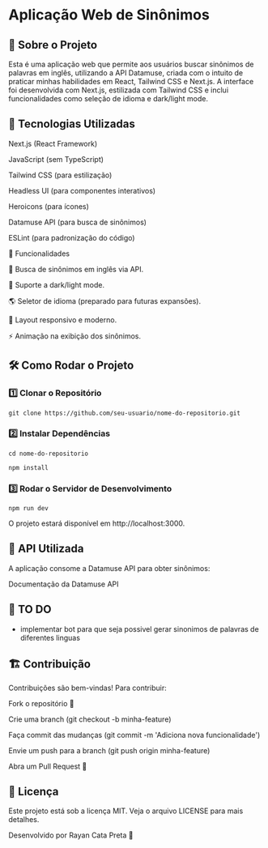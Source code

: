 # Aplicação Web de Sinônimos

## 📌 Sobre o Projeto

Esta é uma aplicação web que permite aos usuários buscar sinônimos de palavras em inglês, utilizando a API Datamuse, criada com o intuito de praticar minhas habilidades em React, Tailwind CSS e Next.js. A interface foi desenvolvida com Next.js, estilizada com Tailwind CSS e inclui funcionalidades como seleção de idioma e dark/light mode.

## 🚀 Tecnologias Utilizadas

Next.js (React Framework)

JavaScript (sem TypeScript)

Tailwind CSS (para estilização)

Headless UI (para componentes interativos)

Heroicons (para ícones)

Datamuse API (para busca de sinônimos)

ESLint (para padronização do código)

🎯 Funcionalidades

🔎 Busca de sinônimos em inglês via API.

🌙 Suporte a dark/light mode.

🌎 Seletor de idioma (preparado para futuras expansões).

📱 Layout responsivo e moderno.

⚡ Animação na exibição dos sinônimos.

## 🛠 Como Rodar o Projeto

### 1️⃣ Clonar o Repositório

`git clone https://github.com/seu-usuario/nome-do-repositorio.git`

### 2️⃣ Instalar Dependências

`cd nome-do-repositorio`

`npm install`

### 3️⃣ Rodar o Servidor de Desenvolvimento

`npm run dev`

O projeto estará disponível em http://localhost:3000.

## 🔗 API Utilizada

A aplicação consome a Datamuse API para obter sinônimos:

Documentação da Datamuse API

## 📝 TO DO
- implementar bot para que seja possivel gerar sinonimos de palavras de diferentes linguas


## 🏗 Contribuição

Contribuições são bem-vindas! Para contribuir:

Fork o repositório 🍴

Crie uma branch (git checkout -b minha-feature)

Faça commit das mudanças (git commit -m 'Adiciona nova funcionalidade')

Envie um push para a branch (git push origin minha-feature)

Abra um Pull Request 🚀

## 📄 Licença

Este projeto está sob a licença MIT. Veja o arquivo LICENSE para mais detalhes.

Desenvolvido por Rayan Cata Preta 🚀

